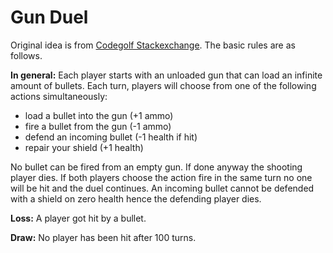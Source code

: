 Gun Duel
========
Original idea is from [Codegolf Stackexchange](http://codegolf.stackexchange.com/questions/104896/the-futuristic-gun-duel). The basic rules are as follows.

**In general:**
Each player starts with an unloaded gun that can load an infinite amount of bullets.
Each turn, players will choose from one of the following actions simultaneously:
 - load a bullet into the gun (+1 ammo)
 - fire a bullet from the gun (-1 ammo)
 - defend an incoming bullet (-1 health if hit)
 - repair your shield (+1 health)

No bullet can be fired from an empty gun. If done anyway the shooting player dies. If both players choose the action fire in the same turn no one will be hit and the duel continues. An incoming bullet cannot be defended with a shield on zero health hence the defending player dies.

**Loss:**
A player got hit by a bullet.

**Draw:**
No player has been hit after 100 turns.
